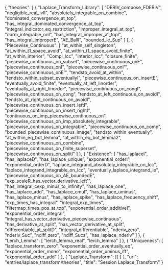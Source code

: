 {
    "theories": [
        {
            "Laplace_Transform_Library": [
                "DERIV_compose_FDERIV",
                "negligible_real_ivlI",
                "absolutely_integrable_on_combine",
                "dominated_convergence_at_top",
                "has_integral_dominated_convergence_at_top",
                "integral_indicator_eq_restriction",
                "improper_integral_at_top",
                "norm_integrable_onI",
                "has_integral_improper_at_topI",
                "has_integral_improperE",
                "AE_BallI",
                "bounded_le_Sup"
            ]
        },
        {
            "Piecewise_Continuous": [
                "at_within_self_singleton",
                "at_within_t1_space_avoid",
                "at_within_t1_space_avoid_finite",
                "at_within_interior",
                "Compl_Icc",
                "interior_Icc",
                "closure_finite",
                "piecewise_continuous_on_subset",
                "piecewise_continuous_onE",
                "piecewise_continuous_onI",
                "piecewise_continuous_onI'",
                "piecewise_continuous_onE'",
                "tendsto_avoid_at_within",
                "tendsto_within_subset_eventuallyI",
                "piecewise_continuous_on_insertE",
                "eventually_avoid_finite",
                "eventually_at_left_linorder",
                "eventually_at_right_linorder",
                "piecewise_continuous_on_congI",
                "piecewise_continuous_on_cong",
                "tendsto_at_left_continuous_on_avoidI",
                "tendsto_at_right_continuous_on_avoidI",
                "piecewise_continuous_on_insert_leftI",
                "piecewise_continuous_on_insert_rightI",
                "continuous_on_imp_piecewise_continuous_on",
                "piecewise_continuous_on_imp_absolutely_integrable",
                "piecewise_continuous_on_integrable",
                "piecewise_continuous_on_comp",
                "bounded_piecewise_continuous_image",
                "tendsto_within_eventually",
                "at_within_eq_bot_lemma",
                "at_within_eq_bot_lemma2",
                "piecewise_continuous_on_combine",
                "piecewise_continuous_on_finite_superset",
                "piecewise_continuous_on_splitI"
            ]
        },
        {
            "Existence": [
                "has_laplaceI",
                "has_laplaceD",
                "has_laplace_unique",
                "exponential_orderI",
                "exponential_orderD",
                "laplace_integrand_absolutely_integrable_on_Icc",
                "laplace_integrand_integrable_on_Icc",
                "eventually_laplace_integrand_le",
                "piecewise_continuous_on_AE_boundedE",
                "exp_scaleR_has_vector_derivative_left'",
                "has_integral_cexp_minus_to_infinity",
                "has_laplace_one",
                "has_laplace_add",
                "has_laplace_cmul",
                "has_laplace_uminus",
                "has_laplace_minus",
                "has_laplace_spike",
                "has_laplace_frequency_shift",
                "exp_times_has_integral",
                "integral_exp_times",
                "filtermap_times_pos_at_top",
                "exponential_order_additiveI",
                "exponential_order_integral",
                "integral_has_vector_derivative_piecewise_continuous",
                "has_derivative_at_split",
                "has_vector_derivative_at_split",
                "differentiable_at_splitD",
                "integral_differentiable",
                "nderiv_zero",
                "nderiv_Suc",
                "ndiff_zero",
                "ndiff_Sucs",
                "has_laplace_nderiv"
            ]
        },
        {
            "Lerch_Lemma": [
                "lerch_lemma_real",
                "lerch_lemma"
            ]
        },
        {
            "Uniqueness": [
                "laplace_transform_zero",
                "exponential_order_eventually_eq",
                "exponential_order_mono",
                "exponential_order_uminus_iff",
                "exponential_order_add"
            ]
        },
        {
            "Laplace_Transform": []
        }
    ],
    "url": "entries/laplace_transform/theories",
    "title": "Session Laplace_Transform"
}